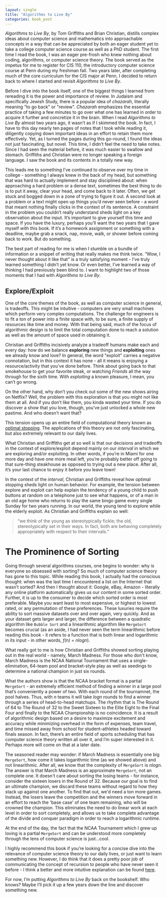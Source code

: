 ```yaml
---
layout: single
title: "Algorithms to Live By"
categories: book_post 
---
```



*Algorithms to Live By*, by Tom Griffiths and Brian Christian, distills complex ideas about computer science and mathematics into approachable concepts in a way that can be appreciated by both an eager student yet to take a college computer science course as well as a PhD student. The first time I read the book, I was an eager pre-frosh who knew nothing about coding, algorithms, or computer science theory. The book served as the impetus for me to register for CIS 110, the introductory computer science course at Penn during my freshman fall. Two years later, after completing much of the core curriculum for the CIS major at Penn, I decided to return back to where I started and revisit *Algorithms to Live By*. 

Before I dive into the book itself, one of the biggest things I learned from rereading it is the power and importance of review. In Judaism and specifically Jewish Study, there is a popular idea of *chazarah*, literally meaning "to go back" or "review". *Chazarah* emphasizes the essential practice of taking a few minutes to go over what one has learned in order to acquire it further and concretize it in the brain. When I read *Algorithms to Live By* almost two years ago, it wasn’t as if I skimmed the book. In fact, I have to this day nearly ten pages of notes that I took while reading it, diligently copying down important ideas in an effort to retain them more effectively. Yet, as I turned the pages during this go-round, I found the ideas not just fascinating, but novel. This time, I didn’t feel the need to take notes. Since I had seen the material before, it was much easier to swallow and stomach. Griffiths and Christian were no longer speaking a foreign language. I saw the book and its contents in a totally new way. 

This leads me to something I’ve continued to observe over my time in college - something I always knew in the back of my head, but something that was hard to actually implement and stay disciplined about: when approaching a hard problem or a dense text, sometimes the best thing to do is to put it away, clear your head, and come back to it later. Often, we get stuck and bogged down in a zone of trying to figure it out. A second look at a problem or a text might open up things you’d never seen before - a word that meant nothing finally clicks in the context of its sentence. A constraint in the problem you couldn’t really understand sheds light on a key observation about the input. It’s important to give yourself this time and space. If you have the luxury, perhaps you’ll want the two years that I gave myself with this book. If it’s a homework assignment or something with a deadline, maybe grab a snack, nap, movie, walk, or shower before coming back to work. But do something. 

The best part of reading for me is when I stumble on a bundle of information or a snippet of writing that really makes me think twice. “Wow, I never thought about it like that” is a truly satisfying moment - I’ve truly learned something I didn’t yet know. Or even better, I’ve learned a way of thinking I had previously been blind to. I want to highlight two of those moments that I had with *Algorithms to Live By*. 

## Explore/Exploit

One of the core themes of the book, as well as computer science in general, is tradeoffs. This might be intuitive - computers are very small machines which perform very complex computations. The challenge for engineers is to fit a ton of power into a finite space with, to be sure, a finite supply of resources like time and money. With that being said, much of the focus of algorithmic design is to limit the total computation done to reach a solution as well as the amount of space used in obtaining it. 

Christian and Griffiths incisively analyze a tradeoff humans make each and every day: how do we balance **exploring** new things and **exploiting** ones we already know and love? In general, the word "exploit" carries a negative connotation, but in this context it has none - all it means is enjoying a resource/activity that you’ve done before. Think about going back to that smokehouse to get your favorite steak, or watching *Friends* all the way through for the sixth time. With *exploiting* a known pleasure, I mean, you can’t go wrong. 

On the other hand, why don’t you check out some of the new shows airing on Netflix? Well, the problem with this exploration is that you might not like them at all. And if you don’t like them, you kinda wasted your time. If you do discover a show that you love, though, you’ve just unlocked a whole new pastime. And who doesn’t want that? 

This tension opens up an entire field of computational theory known as [optimal stopping](https://en.wikipedia.org/wiki/Optimal_stopping). The applications of this theory are not only fascinating, but also extremely relevant to our daily lives. 

What Christian and Griffiths get at so well is that our decisions and tradeoffs in the context of explore/exploit depend mainly on our *interval* in which we are exploring and/or exploiting. In other words, if you’re in Miami for one more day and have one more meal left, you’re probably better off going to that sure-thing steakhouse as opposed to trying out a new place. After all, it’s your last chance to enjoy it before you leave town! 

In the context of the *interval*, Christian and Griffiths reveal how optimal stopping sheds light on human behavior. For example, the tension between explore and exploit can help explain the tendency of a young child to push buttons at random on a telephone just to see what happens, or of a man in an old age home who returns to play the same bingo game every single Sunday for two years running. In our world, the young tend to explore while the elderly exploit. As Christian and Griffiths explain so well:

> “we think of the young as stereotypically fickle; the old, stereotypically set in their ways. In fact, both are behaving completely appropriately with respect to their intervals.” 

# The Prominence of Sorting 

Going through several algorithms courses, one begins to wonder: why is everyone so obsessed with sorting? So much of computer science theory has gone to this topic. While reading this book, I actually had the conscious thought: when was the last time I encountered a list on the Internet that wasn’t sorted? And then I thought about it: Google, eBay, Amazon - literally any online platform automatically gives us our content in some sorted order. Further, it is up to the consumer to decide which sorted order is most preferable. Maybe you want least to most expensive, or highest to lowest rated, or any permutation of these preferences. These luxuries require the ability to sort massive datasets over and over again, very quickly. And as your dataset gets larger and larger, the difference between a quadratic algorithm like `Bubble Sort` and a linearithmic algorithm like `MergeSort` becomes crucial (as an aside, I had never seen the term linearithmic before reading this book - it refers to a function that is both linear and logarithmic in its input - in other words, *f(n) = nlogn*). 

What really got to me is how Christian and Griffiths showed sorting playing out in the real world - namely, March Madness. For those who don't know, March Madness is the NCAA National Tournament that uses a single-elimination, 64-team pool and bracket-style play as well as seedings to determine a national champion in just six rounds. 

What the authors show is that the NCAA bracket format is a partial `MergeSort` - an extremely efficient method of finding a winner in a large pool that’s conveniently a power of two. With each round of the tournamnet, the pool halves. Thus, with *n* teams it will take *logn* rounds to find a winner through a series of head-to-head matchups. The rhythm that is The Round of 64 to The Round of 32 to the Sweet Sixteen to the Elite Eight to the Final Four and finally to the NCAA Championship is no coincidence. It is a result of algorithmic design based on a desire to maximize excitement and accuracy while minimizing overhead in the form of expenses, team travel, and time missed away from school for student-athletes headed toward finals season. In fact, there’s an entire field of sports scheduling that has computer science theory written all over it, and I’m super interested in it. Perhaps more will come on that at a later date. 

The seasoned reader may wonder: if March Madness is essentially one big `MergeSort`, how come it takes logarithmic time (as we showed above) and not linearithmic. After all, we know that the complexity of `MergeSort` is *nlogn*. The answer is that March Madness is an approximate `MergeSort`, not an complete one. It doesn't care about sorting the losing teams - for instance, consider the sixteen losers in the Round of 32. Because our goal is to find an ultimate champion, we discard these teams without regard to how they stack up against one another. To find that out, we'd need a ton more games. Instead, the losers leave the competition and the winners move forward in an effort to reach the 'base case' of one team remaining, who will be crowned the champion. This eliminates the need to do linear work at each level in order to sort completely, and allows us to take complete advantage of the divide and conquer paradigm in order to reach a logarithmic runtime. 

At the end of the day, the fact that the NCAA Tournament which I grew up loving is a partial `MergeSort` and can be understood more completely through the lens of computer science is just...cool. 

I highly recommend this book if you’re looking for a concise dive into the relevance of computer science theory to our daily lives, or just want to learn something new. However, I do think that it does a pretty poor job of communicating the concept of recursion to people who have never seen it before - I think a better and more intuitive explanation can be found [here](https://www.quora.com/How-should-I-explain-recursion-to-a-4-year-old). 

For now, I’m putting *Algorithms to Live By* back on the bookshelf. Who knows? Maybe I’ll pick it up a few years down the line and discover something new. 
